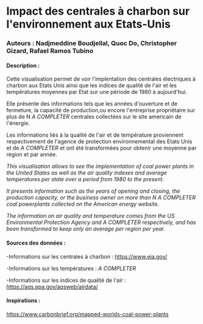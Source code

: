 # Impact des centrales à charbon sur l'environnement aux Etats-Unis
### Auteurs : Nadjmeddine Boudjellal, Quoc Do, Christopher Gizard, Rafael Ramos Tubino

#### Description :
Cette visualisation permet de voir l'implentation des centrales électriques à charbon aux Etats Unis ainsi que les indices de qualité de l'air et les températures moyennes par Etat sur une période de 1980 à aujourd'hui.

Elle présente des informations tels que les années d'ouverture et de fermeture, la capacité de production,ou encore l'entreprise propriétaire sur plus de N *A COMPLETER* centrales collectées sur le site americain de l'énergie.

Les informations liés à la qualité de l'air et de température proviennent respectivement de l'agence de protection environnemental des Etats Unis et de *A COMPLETER* et ont été transformées pour obtenir une moyenne par région et par année.

*This visualisation allows to see the implementation of coal power plants in the United States as well as the air quality indexes and average temperatures per state over a period from 1980 to the present.*

*It presents information such as the years of opening and closing, the production capacity, or the business owner on more than N A COMPLETER coal powerplants collected on the American energy website.*

*The information on air quality and temperature comes from the US Environmental Protection Agency and *A COMPLETER* respectively, and has been transformed to keep only an average per region per year.*

#### Sources des données : 
-Informations sur les centrales à charbon : https://www.eia.gov/ 

-Informations sur les températures : *A COMPLETER* 

-Informations sur les indices de qualité de l'air : https://aqs.epa.gov/aqsweb/airdata/ 

#### Inspirations :

https://www.carbonbrief.org/mapped-worlds-coal-power-plants

